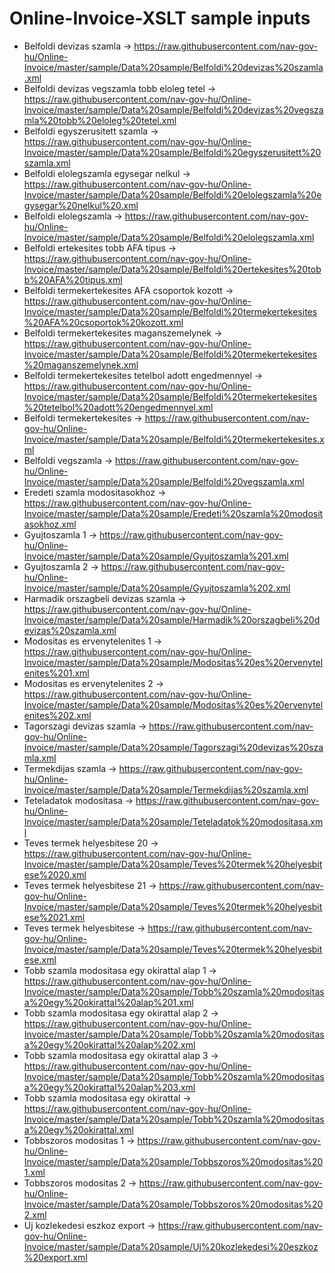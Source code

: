 # Online-Invoice-XSLT sample inputs
- Belfoldi devizas szamla -> https://raw.githubusercontent.com/nav-gov-hu/Online-Invoice/master/sample/Data%20sample/Belfoldi%20devizas%20szamla.xml
- Belfoldi devizas vegszamla tobb eloleg tetel -> https://raw.githubusercontent.com/nav-gov-hu/Online-Invoice/master/sample/Data%20sample/Belfoldi%20devizas%20vegszamla%20tobb%20eloleg%20tetel.xml
- Belfoldi egyszerusitett szamla -> https://raw.githubusercontent.com/nav-gov-hu/Online-Invoice/master/sample/Data%20sample/Belfoldi%20egyszerusitett%20szamla.xml
- Belfoldi elolegszamla egysegar nelkul -> https://raw.githubusercontent.com/nav-gov-hu/Online-Invoice/master/sample/Data%20sample/Belfoldi%20elolegszamla%20egysegar%20nelkul%20.xml
- Belfoldi elolegszamla -> https://raw.githubusercontent.com/nav-gov-hu/Online-Invoice/master/sample/Data%20sample/Belfoldi%20elolegszamla.xml
- Belfoldi ertekesites tobb AFA tipus -> https://raw.githubusercontent.com/nav-gov-hu/Online-Invoice/master/sample/Data%20sample/Belfoldi%20ertekesites%20tobb%20AFA%20tipus.xml
- Belfoldi termekertekesites AFA csoportok kozott -> https://raw.githubusercontent.com/nav-gov-hu/Online-Invoice/master/sample/Data%20sample/Belfoldi%20termekertekesites%20AFA%20csoportok%20kozott.xml
- Belfoldi termekertekesites maganszemelynek -> https://raw.githubusercontent.com/nav-gov-hu/Online-Invoice/master/sample/Data%20sample/Belfoldi%20termekertekesites%20maganszemelynek.xml
- Belfoldi termekertekesites tetelbol adott engedmennyel -> https://raw.githubusercontent.com/nav-gov-hu/Online-Invoice/master/sample/Data%20sample/Belfoldi%20termekertekesites%20tetelbol%20adott%20engedmennyel.xml
- Belfoldi termekertekesites -> https://raw.githubusercontent.com/nav-gov-hu/Online-Invoice/master/sample/Data%20sample/Belfoldi%20termekertekesites.xml
- Belfoldi vegszamla -> https://raw.githubusercontent.com/nav-gov-hu/Online-Invoice/master/sample/Data%20sample/Belfoldi%20vegszamla.xml
- Eredeti szamla modositasokhoz -> https://raw.githubusercontent.com/nav-gov-hu/Online-Invoice/master/sample/Data%20sample/Eredeti%20szamla%20modositasokhoz.xml
- Gyujtoszamla 1 -> https://raw.githubusercontent.com/nav-gov-hu/Online-Invoice/master/sample/Data%20sample/Gyujtoszamla%201.xml
- Gyujtoszamla 2 -> https://raw.githubusercontent.com/nav-gov-hu/Online-Invoice/master/sample/Data%20sample/Gyujtoszamla%202.xml
- Harmadik orszagbeli devizas szamla -> https://raw.githubusercontent.com/nav-gov-hu/Online-Invoice/master/sample/Data%20sample/Harmadik%20orszagbeli%20devizas%20szamla.xml
- Modositas es ervenytelenites 1 -> https://raw.githubusercontent.com/nav-gov-hu/Online-Invoice/master/sample/Data%20sample/Modositas%20es%20ervenytelenites%201.xml
- Modositas es ervenytelenites 2 -> https://raw.githubusercontent.com/nav-gov-hu/Online-Invoice/master/sample/Data%20sample/Modositas%20es%20ervenytelenites%202.xml
- Tagorszagi devizas szamla -> https://raw.githubusercontent.com/nav-gov-hu/Online-Invoice/master/sample/Data%20sample/Tagorszagi%20devizas%20szamla.xml
- Termekdijas szamla -> https://raw.githubusercontent.com/nav-gov-hu/Online-Invoice/master/sample/Data%20sample/Termekdijas%20szamla.xml
- Teteladatok modositasa -> https://raw.githubusercontent.com/nav-gov-hu/Online-Invoice/master/sample/Data%20sample/Teteladatok%20modositasa.xml
- Teves termek helyesbitese 20 -> https://raw.githubusercontent.com/nav-gov-hu/Online-Invoice/master/sample/Data%20sample/Teves%20termek%20helyesbitese%2020.xml
- Teves termek helyesbitese 21 -> https://raw.githubusercontent.com/nav-gov-hu/Online-Invoice/master/sample/Data%20sample/Teves%20termek%20helyesbitese%2021.xml
- Teves termek helyesbitese -> https://raw.githubusercontent.com/nav-gov-hu/Online-Invoice/master/sample/Data%20sample/Teves%20termek%20helyesbitese.xml
- Tobb szamla modositasa egy okirattal alap 1 -> https://raw.githubusercontent.com/nav-gov-hu/Online-Invoice/master/sample/Data%20sample/Tobb%20szamla%20modositasa%20egy%20okirattal%20alap%201.xml
- Tobb szamla modositasa egy okirattal alap 2 -> https://raw.githubusercontent.com/nav-gov-hu/Online-Invoice/master/sample/Data%20sample/Tobb%20szamla%20modositasa%20egy%20okirattal%20alap%202.xml
- Tobb szamla modositasa egy okirattal alap 3 -> https://raw.githubusercontent.com/nav-gov-hu/Online-Invoice/master/sample/Data%20sample/Tobb%20szamla%20modositasa%20egy%20okirattal%20alap%203.xml
- Tobb szamla modositasa egy okirattal -> https://raw.githubusercontent.com/nav-gov-hu/Online-Invoice/master/sample/Data%20sample/Tobb%20szamla%20modositasa%20egy%20okirattal.xml
- Tobbszoros modositas 1 -> https://raw.githubusercontent.com/nav-gov-hu/Online-Invoice/master/sample/Data%20sample/Tobbszoros%20modositas%201.xml
- Tobbszoros modositas 2 -> https://raw.githubusercontent.com/nav-gov-hu/Online-Invoice/master/sample/Data%20sample/Tobbszoros%20modositas%202.xml
- Uj kozlekedesi eszkoz export -> https://raw.githubusercontent.com/nav-gov-hu/Online-Invoice/master/sample/Data%20sample/Uj%20kozlekedesi%20eszkoz%20export.xml
